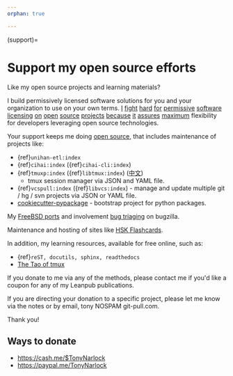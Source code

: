 ```yaml
---
orphan: true

---
```


(support)=

# Support my open source efforts

Like my open source projects and learning materials?

I build permissively licensed software solutions for you and your
organization to use on your own terms.
[I](<https://github.com/aseprite/aseprite/issues/1242#issuecomment-244312248>)
[fight](<https://github.com/pytest-dev/pytest-mock/issues/45>)
[hard](<https://github.com/ScottDuckworth/python-anyvcs/issues/32>)
[for](<https://github.com/urwid/urwid/issues/41>)
[permissive](<https://github.com/Valloric/ycmd/issues/139>)
[software](<https://github.com/pypa/pip/issues/3441>)
[licensing](<https://github.com/jgm/peg-markdown/issues/35>)
[on](<https://github.com/saitoha/canossa/issues/1>)
[open](<https://github.com/django-wiki/django-wiki/issues/454>)
[source](<https://github.com/go-yaml/yaml/issues/160>)
[projects](<https://github.com/wbond/pybars3/issues/8>)
[because](<https://github.com/universal-ctags/ctags/issues/969>)
[it](<https://github.com/libgit2/pygit2/issues/632>)
[assures](<https://bitbucket.org/jendrikseipp/vulture/issues/14/license>)
[maximum](<https://github.com/python-bugzilla/python-bugzilla/issues/25>)
flexibility for developers leveraging open source technologies.

Your support keeps me doing [open source][open source], that includes maintenance of
projects like:

- {ref}`unihan-etl:index`
- {ref}`cihai:index` ({ref}`cihai-cli:index`)
- {ref}`tmuxp:index` ({ref}`libtmux:index`) ([中文](<https://tmuxp.readthedocs.io/zh_CN/latest/>))
  - tmux session manager via JSON and YAML file.
- {ref}`vcspull:index` ({ref}`libvcs:index`) - manage and update multiple git / hg / svn projects
  via JSON or YAML file.
- [cookiecutter-pypackage][cookiecutter-pypackage] - bootstrap project for python packages.

My [FreeBSD ports](<https://portscout.freebsd.org/tony@git-pull.com.html>) and
involvement [bug triaging](<https://bugs.freebsd.org/bugzilla/buglist.cgi?bug_status=New&bug_status=Open&bug_status=In%20Progress&bug_status=Closed&bug_status=UNCONFIRMED&email1=tony%40git-pull.com&emailassigned_to1=1&emailcc1=1&emaillongdesc1=1&emailreporter1=1&emailtype1=equals&f0=OP&f1=OP&f2=product&f3=component&f4=alias&f5=short_desc&f7=CP&f8=CP&j1=OR&o2=substring&o3=substring&o4=substring&o5=substring&query_format=advanced>) on bugzilla.

Maintenance and hosting of sites like [HSK Flashcards](<https://www.hskflashcards.com>).

In addition, my learning resources, available for free online, such as:

- {ref}`reST, docutils, sphinx, readthedocs`
- [The Tao of tmux][the tao of tmux]

If you donate to me via any of the methods, please contact me if you'd
like a coupon for any of my Leanpub publications.

If you are directing your donation to a specific project, please let me
know via the notes or by email, tony <at> NOSPAM git-pull.com.

Thank you!

## Ways to donate

- <https://cash.me/$TonyNarlock>
- <https://paypal.me/TonyNarlock>

[open source]: https://openhub.net/accounts/git-pull

[the tao of tmux]: https://leanpub.com/the-tao-of-tmux/read

[cookiecutter-pypackage]: https://github.com/tony/cookiecutter-pypackage



